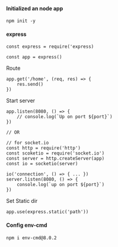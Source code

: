 #### Initialized an node app

```
npm init -y
```

#### express

```
const express = require('express)

const app = express()
```

Route

```
app.get('/home', (req, res) => {
	res.send()
})
```

Start server

```
app.listen(8080, () => {
	// console.log(`Up on port ${port}`)
})

// OR

// for socket.io
const http = require('http')
const scoketio = require('socket.io')
const server = http.createServer(app)
const io = socketio(server)

io('connection', () => { ... })
server.listen(8080, () => {
	console.log(`up on port ${port}`)
})
```

Set Static dir

```
app.use(express.static('path'))
```

#### Config env-cmd

```
npm i env-cmd@8.0.2

```
